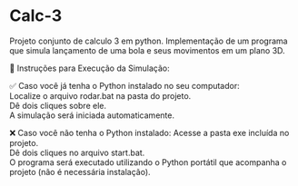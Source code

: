 # Calc-3
Projeto conjunto de calculo 3 em python. Implementação de um programa que simula lançamento de uma bola e seus movimentos em um plano 3D.

📄 Instruções para Execução da Simulação:

✅ Caso você já tenha o Python instalado no seu computador:  
Localize o arquivo rodar.bat na pasta do projeto.  
Dê dois cliques sobre ele.  
A simulação será iniciada automaticamente.  


❌ Caso você não tenha o Python instalado:
Acesse a pasta exe incluída no projeto.  
Dê dois cliques no arquivo start.bat.  
O programa será executado utilizando o Python portátil que acompanha o projeto (não é necessária instalação).

